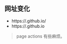 
## 网址变化
- https://<username>.github.io/<repo>
- https://<username>.github.io


> page actions 有些麻烦。



